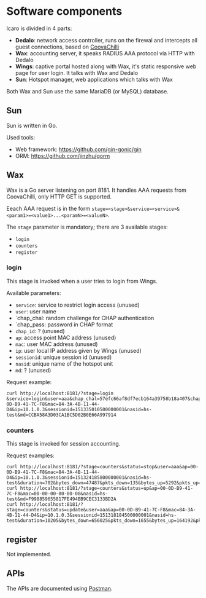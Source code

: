 # Software components

Icaro is divided in 4 parts:

- **Dedalo**: network access controller, runs on the firewal and intercepts all guest connections, based on [CoovaChilli](http://coova.github.io/CoovaChilli/)
- **Wax**: accounting server, it speaks RADIUS AAA protocol via HTTP with Dedalo
- **Wings**: captive portal hosted along with Wax, it's static responsive web page for user login. It talks with Wax and Dedalo
- **Sun**: Hotspot manager, web applications which talks with Wax

Both Wax and Sun use the same MariaDB (or MySQL) database.

## Sun

Sun is written in Go.

Used tools:

- Web framework: https://github.com/gin-gonic/gin
- ORM: https://github.com/jinzhu/gorm

## Wax

Wax is a Go server listening on port 8181.
It handles AAA requests from CoovaChilli, only HTTP GET is supported.

Eeach AAA request is in the form `stage=<stage>&service=<service>&<param1>=<value1>...<paramN>=<valueN>`.

The `stage` parameter is mandatory; there are 3 available stages:

- `login`
- `counters`
- `register`


### login

This stage is invoked when a user tries to login from Wings.

Available parameters:

- `service`: service to restrict login access (unused)
- `user`: user name 
- `chap_chal: random challenge for CHAP authentication
- `chap_pass: password in CHAP format
- `chap_id`: ?  (unused)
- `ap`: access point MAC address (unused)
- `mac`: user MAC address (unused)
- `ip`: user local IP address given by Wings (unused)
- `sessionid`: unique session id (unused)
- `nasid`: unique name of the hotspot unit
- `md`: ? (unused)

Request example:
```
curl http://localhost:8181/?stage=login &service=login&user=aaa&chap_chal=57efc66af8df7ecb164a39758b18a407&chap_pass=47bce5c74f589f4867dbd57e9ca9f808&chap_id=0&ap=00-0D-B9-41-7C-F8&mac=84-3A-4B-11-44-D4&ip=10.1.0.3&sessionid=151335010500000001&nasid=hs-test&md=CCBA58A3D03CA1BC5D02B0E66A997914
```

### counters

This stage is invoked for session accounting.

Request examples:
```
curl http://localhost:8181/?stage=counters&status=stop&user=aaa&ap=00-0D-B9-41-7C-F8&mac=84-3A-4B-11-44-D4&ip=10.1.0.3&sessionid=151324185800000001&nasid=hs-test&duration=702&bytes_down=47487&pkts_down=135&bytes_up=5292&pkts_up=65&md=F2D7D9B3184E2890140C9B7FE28CC0FB
curl http://localhost:8181/?stage=counters&status=up&ap=00-0D-B9-41-7C-F8&mac=00-00-00-00-00-00&nasid=hs-test&md=F998859655817FE494BB9CEC3133BD2A
curl http://localhost:8181/?stage=counters&status=update&user=aaa&ap=00-0D-B9-41-7C-F8&mac=84-3A-4B-11-44-D4&ip=10.1.0.3&sessionid=151318184500000001&nasid=hs-test&duration=10205&bytes_down=656025&pkts_down=1655&bytes_up=164192&pkts_up=1794&md=F614C20150DCD5A8D867A977DEFF154C
```


## register

Not implemented.


## APIs

The APIs are documented using [Postman](https://www.getpostman.com/).



